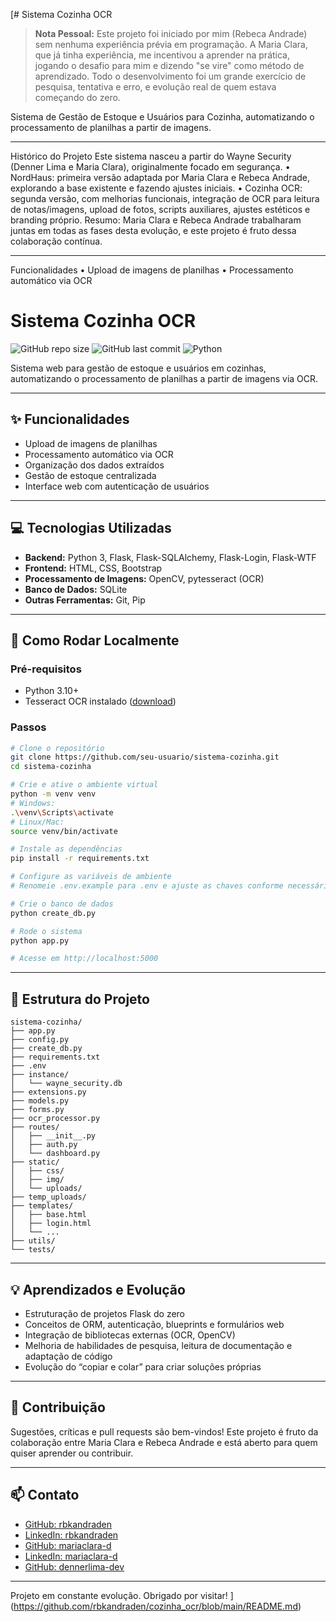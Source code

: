 [# Sistema Cozinha OCR

> **Nota Pessoal:** Este projeto foi iniciado por mim (Rebeca Andrade) sem nenhuma experiência prévia em programação. A Maria Clara, que já tinha experiência, me incentivou a aprender na prática, jogando o desafio para mim e dizendo "se vire" como método de aprendizado. Todo o desenvolvimento foi um grande exercício de pesquisa, tentativa e erro, e evolução real de quem estava começando do zero.

Sistema de Gestão de Estoque e Usuários para Cozinha, automatizando o processamento de planilhas a partir de imagens.
________________________________________
Histórico do Projeto
Este sistema nasceu a partir do Wayne Security (Denner Lima e Maria Clara), originalmente focado em segurança.
•	NordHaus: primeira versão adaptada por Maria Clara e Rebeca Andrade, explorando a base existente e fazendo ajustes iniciais.
•	Cozinha OCR: segunda versão, com melhorias funcionais, integração de OCR para leitura de notas/imagens, upload de fotos, scripts auxiliares, ajustes estéticos e branding próprio.
Resumo: Maria Clara e Rebeca Andrade trabalharam juntas em todas as fases desta evolução, e este projeto é fruto dessa colaboração contínua.
________________________________________
Funcionalidades
•	Upload de imagens de planilhas
•	Processamento automático via OCR

# Sistema Cozinha OCR

![GitHub repo size](https://img.shields.io/github/repo-size/seu-usuario/sistema-cozinha)
![GitHub last commit](https://img.shields.io/github/last-commit/seu-usuario/sistema-cozinha)
![Python](https://img.shields.io/badge/python-3.10%2B-blue)

Sistema web para gestão de estoque e usuários em cozinhas, automatizando o processamento de planilhas a partir de imagens via OCR.

---

## :sparkles: Funcionalidades
- Upload de imagens de planilhas
- Processamento automático via OCR
- Organização dos dados extraídos
- Gestão de estoque centralizada
- Interface web com autenticação de usuários

---

## :computer: Tecnologias Utilizadas
- **Backend:** Python 3, Flask, Flask-SQLAlchemy, Flask-Login, Flask-WTF
- **Frontend:** HTML, CSS, Bootstrap
- **Processamento de Imagens:** OpenCV, pytesseract (OCR)
- **Banco de Dados:** SQLite
- **Outras Ferramentas:** Git, Pip

---

## :rocket: Como Rodar Localmente

### Pré-requisitos
- Python 3.10+
- Tesseract OCR instalado ([download](https://github.com/tesseract-ocr/tesseract))

### Passos
```bash
# Clone o repositório
git clone https://github.com/seu-usuario/sistema-cozinha.git
cd sistema-cozinha

# Crie e ative o ambiente virtual
python -m venv venv
# Windows:
.\venv\Scripts\activate
# Linux/Mac:
source venv/bin/activate

# Instale as dependências
pip install -r requirements.txt

# Configure as variáveis de ambiente
# Renomeie .env.example para .env e ajuste as chaves conforme necessário

# Crie o banco de dados
python create_db.py

# Rode o sistema
python app.py

# Acesse em http://localhost:5000
```

---

## :file_folder: Estrutura do Projeto
```text
sistema-cozinha/
├── app.py
├── config.py
├── create_db.py
├── requirements.txt
├── .env
├── instance/
│   └── wayne_security.db
├── extensions.py
├── models.py
├── forms.py
├── ocr_processor.py
├── routes/
│   ├── __init__.py
│   ├── auth.py
│   └── dashboard.py
├── static/
│   ├── css/
│   ├── img/
│   └── uploads/
├── temp_uploads/
├── templates/
│   ├── base.html
│   ├── login.html
│   └── ...
├── utils/
└── tests/
```

---

## :bulb: Aprendizados e Evolução
- Estruturação de projetos Flask do zero
- Conceitos de ORM, autenticação, blueprints e formulários web
- Integração de bibliotecas externas (OCR, OpenCV)
- Melhoria de habilidades de pesquisa, leitura de documentação e adaptação de código
- Evolução do “copiar e colar” para criar soluções próprias

---

## :handshake: Contribuição
Sugestões, críticas e pull requests são bem-vindos! Este projeto é fruto da colaboração entre Maria Clara e Rebeca Andrade e está aberto para quem quiser aprender ou contribuir.

---


## :mailbox: Contato
- [GitHub: rbkandraden](https://github.com/rbkandraden)
- [LinkedIn: rbkandraden](https://www.linkedin.com/in/rebecca-andrade-988026365/)
- [GitHub: mariaclara-d](https://github.com/mariaclara-d)
- [LinkedIn: mariaclara-d](https://www.linkedin.com/in/maria-clara-dev/)
- [GitHub: dennerlima-dev](https://github.com/dennerlima-dev)

---

Projeto em constante evolução. Obrigado por visitar!
](https://github.com/rbkandraden/cozinha_ocr/blob/main/README.md)
